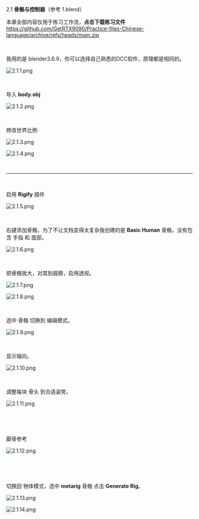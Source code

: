 2.1 **骨骼与控制器**（参考 1.blend）

本章全部内容仅用于练习工作流，**点击下载练习文件** https://github.com/GetRTX9090/Practice-files-Chinese-language/archive/refs/heads/main.zip

&nbsp;

我用的是 blender3.6.9，你可以选择自己熟悉的DCC软件，原理都是相同的。

![2.1.1.png](../../_resources/2.1.1.png)

&nbsp;

导入 **body.obj**

![2.1.2.png](../../_resources/2.1.2.png)

&nbsp;

修改世界比例

![2.1.3.png](../../_resources/2.1.3.png)

![2.1.4.png](../../_resources/2.1.4.png)

&nbsp;

* * *

&nbsp;

启用 **Rigify** 插件

![2.1.5.png](../../_resources/2.1.5.png)

&nbsp;

右键添加骨骼，为了不让文档变得太复杂我创建的是 **Basic Human** 骨骼，没有包含 手指 和 面部。

![2.1.6.png](../../_resources/2.1.6.png)

&nbsp;

把骨骼放大，对其到肩膀，启用透视。

![2.1.7.png](../../_resources/2.1.7.png)

![2.1.8.png](../../_resources/2.1.8.png)

&nbsp;

选中 骨骼 切换到 编辑模式。

![2.1.9.png](../../_resources/2.1.9.png)

&nbsp;

显示轴向。

![2.1.10.png](../../_resources/2.1.10.png)

&nbsp;

调整每块 骨头 到合适姿势。

![2.1.11.png](../../_resources/2.1.11.png)

&nbsp;

&nbsp;

脚骨参考

![2.1.12.png](../../_resources/2.1.12.png)

&nbsp;

&nbsp;

切换回 物体模式，选中 **metarig** 骨骼 点击 **Generate Rig**。

![2.1.13.png](../../_resources/2.1.13.png)

![2.1.14.png](../../_resources/2.1.14.png)

&nbsp;
